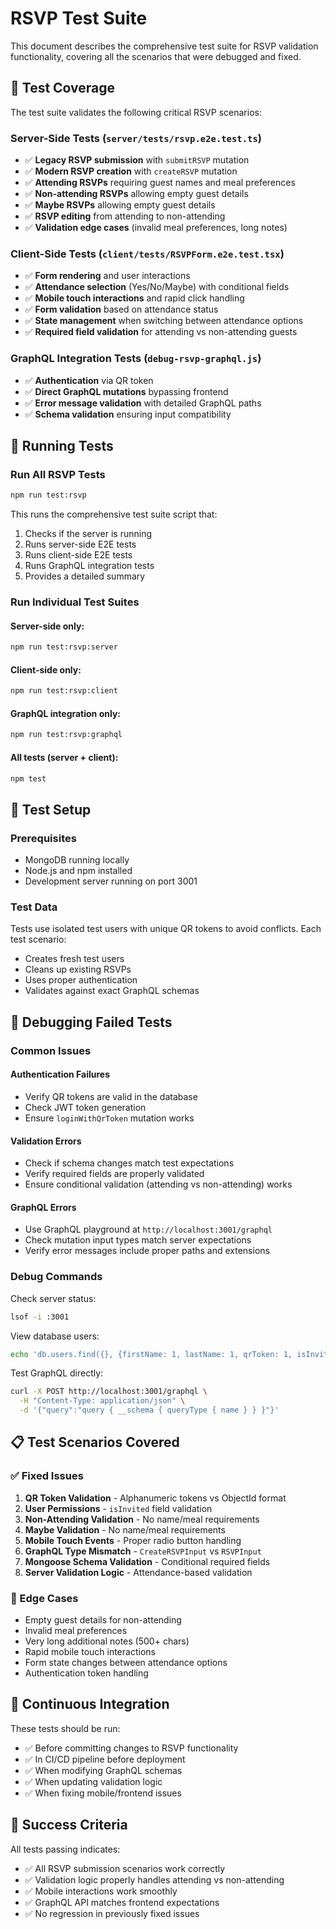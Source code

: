 # RSVP Test Suite

This document describes the comprehensive test suite for RSVP validation functionality, covering all the scenarios that were debugged and fixed.

## 🎯 Test Coverage

The test suite validates the following critical RSVP scenarios:

### Server-Side Tests (`server/tests/rsvp.e2e.test.ts`)

- ✅ **Legacy RSVP submission** with `submitRSVP` mutation
- ✅ **Modern RSVP creation** with `createRSVP` mutation
- ✅ **Attending RSVPs** requiring guest names and meal preferences
- ✅ **Non-attending RSVPs** allowing empty guest details
- ✅ **Maybe RSVPs** allowing empty guest details
- ✅ **RSVP editing** from attending to non-attending
- ✅ **Validation edge cases** (invalid meal preferences, long notes)

### Client-Side Tests (`client/tests/RSVPForm.e2e.test.tsx`)

- ✅ **Form rendering** and user interactions
- ✅ **Attendance selection** (Yes/No/Maybe) with conditional fields
- ✅ **Mobile touch interactions** and rapid click handling
- ✅ **Form validation** based on attendance status
- ✅ **State management** when switching between attendance options
- ✅ **Required field validation** for attending vs non-attending guests

### GraphQL Integration Tests (`debug-rsvp-graphql.js`)

- ✅ **Authentication** via QR token
- ✅ **Direct GraphQL mutations** bypassing frontend
- ✅ **Error message validation** with detailed GraphQL paths
- ✅ **Schema validation** ensuring input compatibility

## 🚀 Running Tests

### Run All RSVP Tests

```bash
npm run test:rsvp
```

This runs the comprehensive test suite script that:

1. Checks if the server is running
2. Runs server-side E2E tests
3. Runs client-side E2E tests
4. Runs GraphQL integration tests
5. Provides a detailed summary

### Run Individual Test Suites

#### Server-side only:

```bash
npm run test:rsvp:server
```

#### Client-side only:

```bash
npm run test:rsvp:client
```

#### GraphQL integration only:

```bash
npm run test:rsvp:graphql
```

#### All tests (server + client):

```bash
npm test
```

## 🔧 Test Setup

### Prerequisites

- MongoDB running locally
- Node.js and npm installed
- Development server running on port 3001

### Test Data

Tests use isolated test users with unique QR tokens to avoid conflicts. Each test scenario:

- Creates fresh test users
- Cleans up existing RSVPs
- Uses proper authentication
- Validates against exact GraphQL schemas

## 🐛 Debugging Failed Tests

### Common Issues

#### Authentication Failures

- Verify QR tokens are valid in the database
- Check JWT token generation
- Ensure `loginWithQrToken` mutation works

#### Validation Errors

- Check if schema changes match test expectations
- Verify required fields are properly validated
- Ensure conditional validation (attending vs non-attending) works

#### GraphQL Errors

- Use GraphQL playground at `http://localhost:3001/graphql`
- Check mutation input types match server expectations
- Verify error messages include proper paths and extensions

### Debug Commands

Check server status:

```bash
lsof -i :3001
```

View database users:

```bash
echo 'db.users.find({}, {firstName: 1, lastName: 1, qrToken: 1, isInvited: 1}).limit(5)' | mongosh djforever2_dev --quiet
```

Test GraphQL directly:

```bash
curl -X POST http://localhost:3001/graphql \
  -H "Content-Type: application/json" \
  -d '{"query":"query { __schema { queryType { name } } }"}'
```

## 📋 Test Scenarios Covered

### ✅ Fixed Issues

1. **QR Token Validation** - Alphanumeric tokens vs ObjectId format
2. **User Permissions** - `isInvited` field validation
3. **Non-Attending Validation** - No name/meal requirements
4. **Maybe Validation** - No name/meal requirements
5. **Mobile Touch Events** - Proper radio button handling
6. **GraphQL Type Mismatch** - `CreateRSVPInput` vs `RSVPInput`
7. **Mongoose Schema Validation** - Conditional required fields
8. **Server Validation Logic** - Attendance-based validation

### 🎯 Edge Cases

- Empty guest details for non-attending
- Invalid meal preferences
- Very long additional notes (500+ chars)
- Rapid mobile touch interactions
- Form state changes between attendance options
- Authentication token handling

## 🔄 Continuous Integration

These tests should be run:

- ✅ Before committing changes to RSVP functionality
- ✅ In CI/CD pipeline before deployment
- ✅ When modifying GraphQL schemas
- ✅ When updating validation logic
- ✅ When fixing mobile/frontend issues

## 🎉 Success Criteria

All tests passing indicates:

- ✅ All RSVP submission scenarios work correctly
- ✅ Validation logic properly handles attending vs non-attending
- ✅ Mobile interactions work smoothly
- ✅ GraphQL API matches frontend expectations
- ✅ No regression in previously fixed issues

